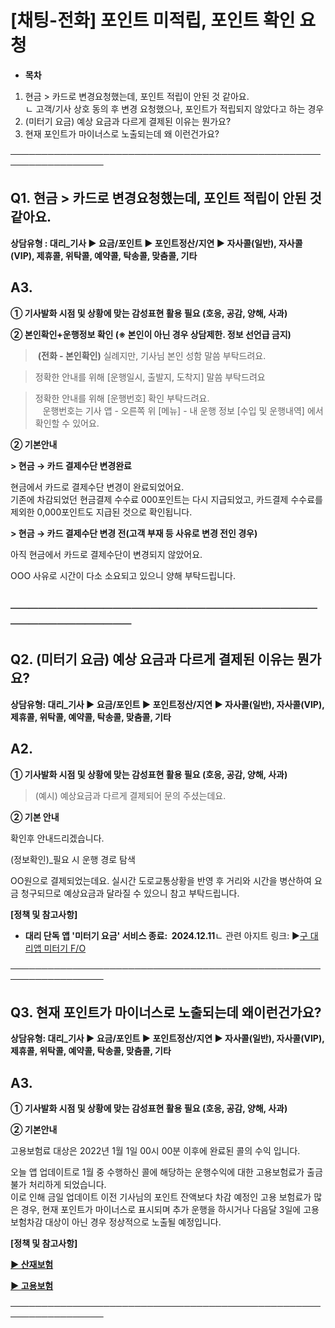 # [채팅-전화] 포인트 미적립, 포인트 확인 요청

* **목차**

1. 현금 > 카드로 변경요청했는데, 포인트 적립이 안된 것 같아요.  
   ㄴ 고객/기사 상호 동의 후 변경 요청했으나, 포인트가 적립되지 않았다고 하는 경우
2. (미터기 요금) 예상 요금과 다르게 결제된 이유는 뭔가요?
3. 현재 포인트가 마이너스로 노출되는데 왜 이런건가요?

─────────────────────────────────────────────────────────────────

**Q1.** **현금 > 카드로 변경요청했는데, 포인트 적립이 안된 것 같아요.**
-----------------------------------------------

**상담유형 : **대리\_기사 ▶ 요금/포인트** **▶** **포인트정산/지연 ▶ 자사콜(일반), 자사콜(VIP), 제휴콜, 위탁콜, 예약콜, 탁송콜, 맞춤콜, 기타****

**A3.**
-------

**① 기사****발화 시점 및 상황에 맞는 감성표현 활용 필요 (호응, 공감, 양해, 사과)******

**② 본인확인+운행정보 확인 ****(※ 본인이 아닌 경우 상담제한. 정보 선언급 금지)******

> **(전화 - 본인확인)** 실례지만, 기사님 본인 성함 말씀 부탁드려요.

> 정확한 안내를 위해 [운행일시, 출발지, 도착지] 말씀 부탁드려요

> 정확한 안내를 위해 [운행번호] 확인 부탁드려요.  
   운행번호는 기사 앱 - 오른쪽 위 [메뉴] - 내 운행 정보 [수입 및 운행내역] 에서 확인할 수 있어요.

**② 기본안내**

**> 현금 → 카드 결제수단 변경완료**

현금에서 카드로 결제수단 변경이 완료되었어요.  
기존에 차감되었던 현금결제 수수료 000포인트는 다시 지급되었고, 카드결제 수수료를 제외한 0,000포인트도 지급된 것으로 확인됩니다.

**> 현금 → 카드 결제수단 변경 전(고객 부재 등 사유로 변경 전인 경우)**

아직 현금에서 카드로 결제수단이 변경되지 않았어요.

OOO 사유로 시간이 다소 소요되고 있으니 양해 부탁드립니다.

****──────────────────────────────────────────────****
------------------------------------------------------

**Q2. (미터기 요금) 예상 요금과 다르게 결제된 이유는 뭔가요?**
----------------------------------------

**상담유형: **대리\_기사 ▶ 요금/포인트 ▶ 포인트정산/지연 ▶ 자사콜(일반), 자사콜(VIP), 제휴콜, 위탁콜, 예약콜, 탁송콜, 맞춤콜, 기타****

**A2.**
-------

**① 기사****발화 시점 및 상황에 맞는 감성표현 활용 필요 (호응, 공감, 양해, 사과)******

> (예시) 예상요금과 다르게 결제되어 문의 주셨는데요.

**② 기본 안내**

확인후 안내드리겠습니다.

(정보확인)\_필요 시 운행 경로 탐색

OO원으로 결제되었는데요. 실시간 도로교통상황을 반영 후 거리와 시간을 병산하여 요금 청구되므로 예상요금과 달라질 수 있으니 참고 부탁드립니다.

**[정책 및 참고사항]**

* **대리 단독 앱 '미터기 요금' 서비스 종료:  2024.12.11**ㄴ 관련 아지트 링크: ▶[구 대리앱 미터기 F/O](https://ext.agit.in/g/300016075/wall/415838610)

─────────────────────────────────────────────────────────────────

**Q3. 현재 포인트가 마이너스로 노출되는데 왜이런건가요?**
-----------------------------------

**상담유형: **대리\_기사 ▶ 요금/포인트 ▶ 포인트정산/지연 ▶ 자사콜(일반), 자사콜(VIP), 제휴콜, 위탁콜, 예약콜, 탁송콜, 맞춤콜, 기타****

**A3.**
-------

**① 기사****발화 시점 및 상황에 맞는 감성표현 활용 필요 (호응, 공감, 양해, 사과)******

**② 기본안내**

고용보험료 대상은 2022년 1월 1일 00시 00분 이후에 완료된 콜의 수익 입니다.

오늘 앱 업데이트로 1월 중 수행하신 콜에 해당하는 운행수익에 대한 고용보험료가 출금 불가 처리하게 되었습니다.   
이로 인해 금일 업데이트 이전 기사님의 포인트 잔액보다 차감 예정인 고용 보험료가 많은 경우, 현재 포인트가 마이너스로 표시되며 추가 운행을 하시거나 다음달 3일에 고용보험차감 대상이 아닌 경우 정상적으로 노출될 예정입니다.

**[정책 및 참고사항]**

**[▶ 산재보험](https://kakaomobilitysupport.zendesk.com/hc/ko/articles/30979354073497)**

**[▶ 고용보험](https://kakaomobilitysupport.zendesk.com/hc/ko/articles/30975705856537)**

─────────────────────────────────────────────────────────────────